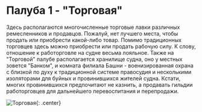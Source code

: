 # Палуба 1 - "Торговая"

Здесь располагаются многочисленные торговые лавки различных ремесленников и продавцов. Пожалуй, нет лучшего места, чтобы продать или приобрести какой-либо товар. Помимо традиционных торговцев здесь можно приобрести или продать рабочую силу. К слову, отношение к работорговле на судне весьма лояльное. Также на "Торговой" палубе располагается хранилище судна, оно у местных зовется "Банком", и комната 
филиала Башни - военизированная охрана с близкой по духу к традиционной системе правосудия и несколькими изоляторами для буйных и провинившихся жителей судна. Кстати, многих провинившихся предпочитают не казнить, а продавать гильдии работорговцев для дальнейшего 
перевоспитания и перепродажи.

![Торговая](https://snag.gy/sSeRKF.jpg){: .center}
